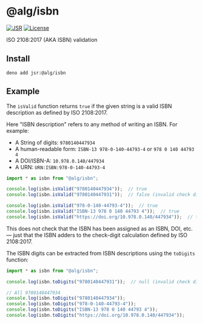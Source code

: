 # @alg/isbn

[![JSR](https://jsr.io/badges/@alg/isbn)](https://jsr.io/@alg/isbn)
[![License](https://img.shields.io/badge/Apache--2.0-green?label=license)](https://github.com/alg-js/isbn/blob/main/LICENSE)

ISO 2108:2017 (AKA ISBN) validation

## Install

```
deno add jsr:@alg/isbn
```

## Example

The `isValid` function returns `true` if the given string is a valid ISBN
description as defined by ISO 2108:2017.

Here "ISBN description" refers to any method of writing an ISBN. For example:
- A String of digits: `9780140447934`
- A human-readable form: `ISBN-13 978-0-140-44793-4` or `978 0 140 44793 4`
- A DOI/ISBN-A: `10.978.0.140/447934`
- A URN: `URN:ISBN:978-0-140-44793-4`

```javascript
import * as isbn from "@alg/isbn";

console.log(isbn.isValid("9780140447934"));  // true
console.log(isbn.isValid("9780140447931"));  // false (invalid check digit)

console.log(isbn.isValid("978-0-140-44793-4"));  // true
console.log(isbn.isValid("ISBN-13 978 0 140 44793 4"));  // true
console.log(isbn.isValid("https://doi.org/10.978.0.140/447934"));  // true
```

This does not check that the ISBN has been assigned as an ISBN, DOI, etc. —
just that the ISBN adders to the check-digit calculation defined by
ISO 2108:2017.

The ISBN digits can be extracted from ISBN descriptions using the `toDigits`
function:

```javascript
import * as isbn from "@alg/isbn";

console.log(isbn.toDigits("9780140447931"));  // null (invalid check digit)

// All 9780140447934
console.log(isbn.toDigits("9780140447934"));
console.log(isbn.toDigits("978-0-140-44793-4"));
console.log(isbn.toDigits("ISBN-13 978 0 140 44793 4"));
console.log(isbn.toDigits("https://doi.org/10.978.0.140/447934"));
```
